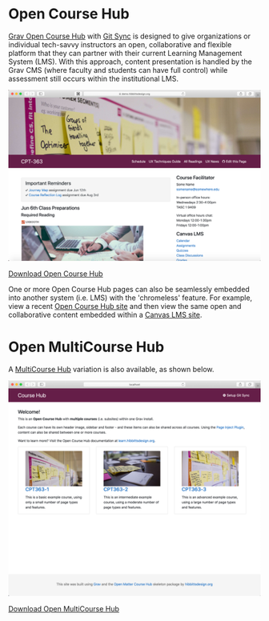 # Open Course Hub

[Grav Open Course Hub](https://github.com/hibbitts-design/grav-skeleton-course-hub) with [Git Sync](https://github.com/trilbymedia/grav-plugin-git-sync) is designed to give organizations or individual tech-savvy instructors an open, collaborative and flexible platform that they can partner with their current Learning Management System (LMS). With this approach, content presentation is handled by the Grav CMS (where faculty and students can have full control) while assessment still occurs within the institutional LMS.

![Open Course Hub](images/coursehub.png)

[Download Open Course Hub](http://hibbittsdesign.org/blog/downloads/grav-skeleton-open-matter-course-hub-site.zip ':class=button')

One or more Open Course Hub pages can also be seamlessly embedded into another system (i.e. LMS) with the 'chromeless' feature. For example, view a recent [Open Course Hub site](https://paulhibbitts.net/cmpt-363/193/home) and then view the same open and collaborative content embedded within a [Canvas LMS site](https://canvas.sfu.ca/courses/47119).

# Open MultiCourse Hub

A [MultiCourse Hub](https://demo.hibbittsdesign.org/grav-skeleton-open-matter-multi-course-hub-site/) variation is also available, as shown below.

![Open MultiCourse Hub](images/course-list-page.png)

[Download Open MultiCourse Hub](http://hibbittsdesign.org/blog/downloads/grav-skeleton-open-matter-multicourse-hub-site.zip ':class=button')
